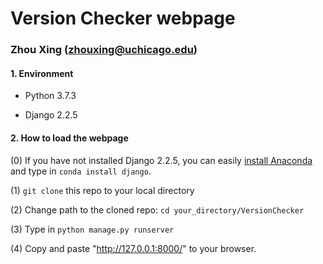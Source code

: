 # Version Checker webpage

### Zhou Xing (zhouxing@uchicago.edu)

#### 1. Environment

- Python 3.7.3

- Django 2.2.5

#### 2. How to load the webpage

(0) If you have not installed Django 2.2.5, you can easily [install Anaconda](https://docs.anaconda.com/anaconda/install/)  and type in `conda install django`.

(1) `git clone` this repo to your local directory

(2) Change path to the cloned repo: `cd your_directory/VersionChecker`

(3) Type in  `python manage.py runserver`

(4) Copy and paste "http://127.0.0.1:8000/" to your browser.

